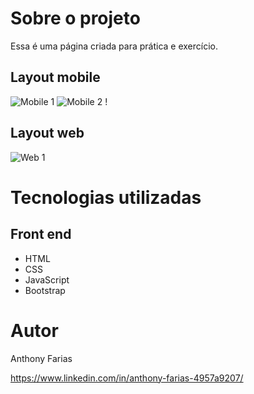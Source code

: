 # Sobre o projeto

Essa é uma página criada para prática e exercício.
## Layout mobile
![Mobile 1](https://media-exp1.licdn.com/dms/image/C4E22AQF0BLvOC6JiJg/feedshare-shrink_800/0/1620380433784?e=1623283200&v=beta&t=SrJN58x6cN-YHzINhVrAWFhUvn37QYBw5sd4bpObRCI) ![Mobile 2](https://media-exp1.licdn.com/dms/image/C4E22AQEyZzuM79N4VA/feedshare-shrink_800/0/1620380433808?e=1623283200&v=beta&t=5ktBGcRFbzs8xSOG04gTmJbSzwuLWtVHohhFF845oT0) !

## Layout web
![Web 1](https://media-exp1.licdn.com/dms/image/C4E22AQGqBu1xZ9Pnog/feedshare-shrink_2048_1536/0/1620380433974?e=1623283200&v=beta&t=hxclGSLweIW8fxQL1RJyH_Cx4G_V526q_3Ecnbj2drg)


# Tecnologias utilizadas

## Front end
- HTML
- CSS 
- JavaScript
- Bootstrap

# Autor

Anthony Farias

https://www.linkedin.com/in/anthony-farias-4957a9207/


